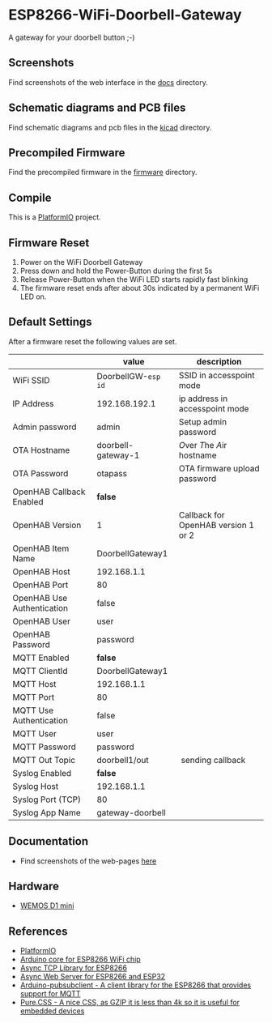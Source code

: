 # ESP8266-WiFi-Doorbell-Gateway
A gateway for your doorbell button ;-)

## Screenshots
Find screenshots of the web interface in the [docs](https://github.com/thorsten-l/ESP8266-WiFi-Doorbell-Gateway/tree/master/docs) directory.

## Schematic diagrams and PCB files
Find schematic diagrams and pcb files in the [kicad](https://github.com/thorsten-l/ESP8266-WiFi-Doorbell-Gateway/tree/master/kicad) directory.

## Precompiled Firmware
Find the precompiled firmware in the [firmware](https://github.com/thorsten-l/ESP8266-WiFi-Doorbell-Gateway/tree/master/firmware) directory.

## Compile
This is a [PlatformIO](https://platformio.org/) project.

## Firmware Reset
1. Power on the WiFi Doorbell Gateway
2. Press down and hold the Power-Button during the first 5s
3. Release Power-Button when the WiFi LED starts rapidly fast blinking
4. The firmware reset ends after about 30s indicated by a permanent WiFi LED on.

## Default Settings
After a firmware reset the following values are set.

|    | value | description |
|----|-------|-------------|
| WiFi SSID | DoorbellGW-`esp id` | SSID in accesspoint mode |
| IP Address | 192.168.192.1 | ip address in accesspoint mode |
| Admin password | admin | Setup admin password |
| OTA Hostname | doorbell-gateway-1 | *O*ver *T*he *A*ir hostname |
| OTA Password | otapass | OTA firmware upload password |
| OpenHAB Callback Enabled | **false** | |
| OpenHAB Version | 1 | Callback for OpenHAB version 1 or 2 |
| OpenHAB Item Name | DoorbellGateway1 | |
| OpenHAB Host | 192.168.1.1 | |
| OpenHAB Port | 80 | |
| OpenHAB Use Authentication | false | |
| OpenHAB User | user |  |
| OpenHAB Password | password | |
| MQTT Enabled | **false** |  |
| MQTT ClientId | DoorbellGateway1 |  |
| MQTT Host | 192.168.1.1 | |
| MQTT Port | 80 | |
| MQTT Use Authentication | false | |
| MQTT User | user |  |
| MQTT Password | password | |
| MQTT Out Topic | doorbell1/out | sending callback |
| Syslog Enabled | **false** |  |
| Syslog Host | 192.168.1.1 | |
| Syslog Port (TCP) | 80 | |
| Syslog App Name | gateway-doorbell |  |

## Documentation
- Find screenshots of the web-pages [here](https://github.com/thorsten-l/ESP8266-WiFi-Doorbell-Gateway/tree/master/docs)

## Hardware
- [WEMOS D1 mini](https://wiki.wemos.cc/products:d1:d1_mini)

## References
- [PlatformIO](https://platformio.org/)
- [Arduino core for ESP8266 WiFi chip](https://github.com/esp8266/Arduino)
- [Async TCP Library for ESP8266](https://github.com/me-no-dev/ESPAsyncTCP)
- [Async Web Server for ESP8266 and ESP32](https://github.com/me-no-dev/ESPAsyncWebServer)
- [Arduino-pubsubclient - A client library for the ESP8266 that provides support for MQTT](https://github.com/heman4t/Arduino-pubsubclient)
- [Pure.CSS - A nice CSS, as GZIP it is less than 4k so it is useful for embedded devices](https://purecss.io/)
